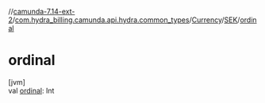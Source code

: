 //[camunda-7.14-ext-2](../../../../index.md)/[com.hydra_billing.camunda.api.hydra.common_types](../../index.md)/[Currency](../index.md)/[SEK](index.md)/[ordinal](ordinal.md)

# ordinal

[jvm]\
val [ordinal](ordinal.md): Int
